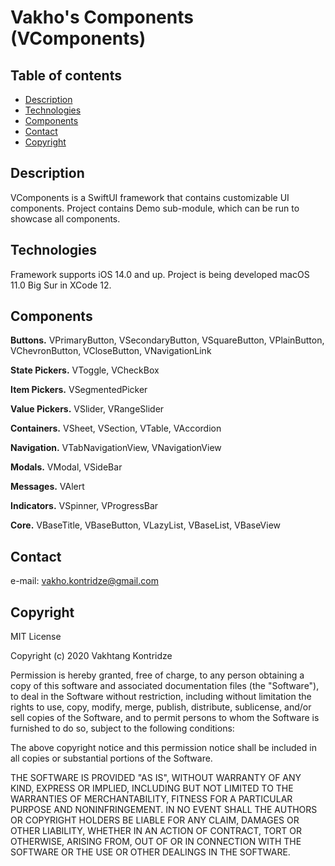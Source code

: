 # Vakho's Components (VComponents)

## Table of contents
- [Description](#description)
- [Technologies](#technologies)
- [Components](#components)
- [Contact](#contact)
- [Copyright](#copyright)

## Description
VComponents is a SwiftUI framework that contains customizable UI components. Project contains Demo sub-module, which can be run to showcase all components.

## Technologies
Framework supports iOS 14.0 and up. Project is being developed macOS 11.0 Big Sur in XCode 12.

## Components

**Buttons.** VPrimaryButton, VSecondaryButton, VSquareButton, VPlainButton, VChevronButton, VCloseButton, VNavigationLink

**State Pickers.** VToggle, VCheckBox

**Item Pickers.** VSegmentedPicker

**Value Pickers.** VSlider, VRangeSlider

**Containers.** VSheet, VSection, VTable, VAccordion

**Navigation.** VTabNavigationView, VNavigationView

**Modals.** VModal, VSideBar

**Messages.** VAlert

**Indicators.** VSpinner, VProgressBar

**Core.** VBaseTitle, VBaseButton, VLazyList, VBaseList, VBaseView

## Contact
e-mail: [vakho.kontridze@gmail.com](mailto:vakho.kontridze@gmail.com)

## Copyright
MIT License

Copyright (c) 2020 Vakhtang Kontridze

Permission is hereby granted, free of charge, to any person obtaining a copy
of this software and associated documentation files (the "Software"), to deal
in the Software without restriction, including without limitation the rights
to use, copy, modify, merge, publish, distribute, sublicense, and/or sell
copies of the Software, and to permit persons to whom the Software is
furnished to do so, subject to the following conditions:

The above copyright notice and this permission notice shall be included in all
copies or substantial portions of the Software.

THE SOFTWARE IS PROVIDED "AS IS", WITHOUT WARRANTY OF ANY KIND, EXPRESS OR
IMPLIED, INCLUDING BUT NOT LIMITED TO THE WARRANTIES OF MERCHANTABILITY,
FITNESS FOR A PARTICULAR PURPOSE AND NONINFRINGEMENT. IN NO EVENT SHALL THE
AUTHORS OR COPYRIGHT HOLDERS BE LIABLE FOR ANY CLAIM, DAMAGES OR OTHER
LIABILITY, WHETHER IN AN ACTION OF CONTRACT, TORT OR OTHERWISE, ARISING FROM,
OUT OF OR IN CONNECTION WITH THE SOFTWARE OR THE USE OR OTHER DEALINGS IN THE
SOFTWARE.
